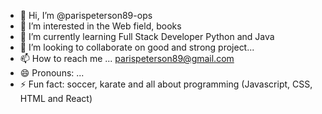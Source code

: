 - 👋 Hi, I’m @parispeterson89-ops
- 👀 I’m interested in the Web field, books
- 🌱 I’m currently learning Full Stack Developer Python and Java
- 💞️ I’m looking to collaborate on good and strong project...
- 📫 How to reach me ... parispeterson89@gmail.com
- 😄 Pronouns: ...
- ⚡ Fun fact: soccer, karate and all about programming (Javascript, CSS, HTML and React)

<!---
parispeterson89-ops/parispeterson89-ops is a ✨ special ✨ repository because its `README.md` (this file) appears on your GitHub profile.
You can click the Preview link to take a look at your changes.
--->
